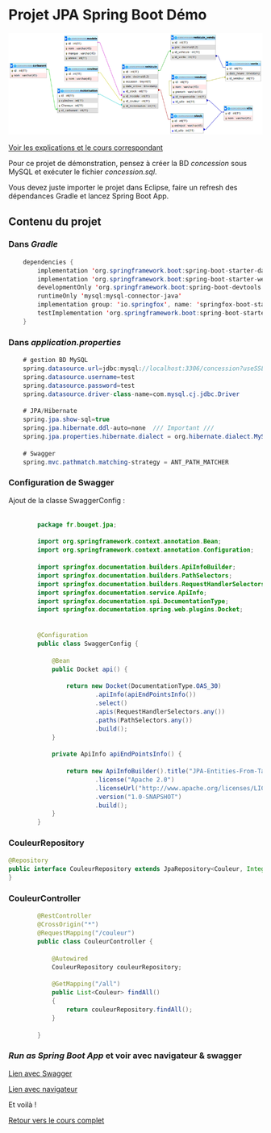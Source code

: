 # Projet JPA Spring Boot Démo

![EER Concession](images/concession.png)

[Voir les explications et le cours correspondant](https://pbouget.github.io/cours/framework-back/jpa-generation-entities/)

Pour ce projet de démonstration, pensez à créer la BD *concession* sous MySQL et exécuter le fichier *concession.sql*.

Vous devez juste importer le projet dans Eclipse, faire un refresh des dépendances Gradle et lancez Spring Boot App.

## Contenu du projet

### Dans *Gradle*

```java
	dependencies {
		implementation 'org.springframework.boot:spring-boot-starter-data-jpa'
		implementation 'org.springframework.boot:spring-boot-starter-web'
		developmentOnly 'org.springframework.boot:spring-boot-devtools'
		runtimeOnly 'mysql:mysql-connector-java'
		implementation group: 'io.springfox', name: 'springfox-boot-starter', version: '3.0.0'
		testImplementation 'org.springframework.boot:spring-boot-starter-test'
	}
```

### Dans *application.properties*

```java
	# gestion BD MySQL
	spring.datasource.url=jdbc:mysql://localhost:3306/concession?useSSL=false&serverTimezone=CET
	spring.datasource.username=test
	spring.datasource.password=test
	spring.datasource.driver-class-name=com.mysql.cj.jdbc.Driver

	# JPA/Hibernate
	spring.jpa.show-sql=true
	spring.jpa.hibernate.ddl-auto=none  /// Important ///
	spring.jpa.properties.hibernate.dialect = org.hibernate.dialect.MySQL5InnoDBDialect

	# Swagger
	spring.mvc.pathmatch.matching-strategy = ANT_PATH_MATCHER
```

### Configuration de Swagger

Ajout de la classe SwaggerConfig :

```java

		package fr.bouget.jpa;

		import org.springframework.context.annotation.Bean;
		import org.springframework.context.annotation.Configuration;

		import springfox.documentation.builders.ApiInfoBuilder;
		import springfox.documentation.builders.PathSelectors;
		import springfox.documentation.builders.RequestHandlerSelectors;
		import springfox.documentation.service.ApiInfo;
		import springfox.documentation.spi.DocumentationType;
		import springfox.documentation.spring.web.plugins.Docket;


		@Configuration
		public class SwaggerConfig {

			@Bean
			public Docket api() {

				return new Docket(DocumentationType.OAS_30)
						.apiInfo(apiEndPointsInfo())
						.select()
						.apis(RequestHandlerSelectors.any())
						.paths(PathSelectors.any())
						.build();
			}

			private ApiInfo apiEndPointsInfo() {

				return new ApiInfoBuilder().title("JPA-Entities-From-Tables REST API")
						.license("Apache 2.0")
						.licenseUrl("http://www.apache.org/licenses/LICENSE-2.0.html")
						.version("1.0-SNAPSHOT")
						.build();
			}
		}
```

### CouleurRepository

```java
@Repository
public interface CouleurRepository extends JpaRepository<Couleur, Integer> {
}
```

### CouleurController

```java	
		@RestController
		@CrossOrigin("*")
		@RequestMapping("/couleur")
		public class CouleurController {
			
			@Autowired
			CouleurRepository couleurRepository;
			
			@GetMapping("/all")
			public List<Couleur> findAll()
			{
				return couleurRepository.findAll();
			}

		}
```

### *Run as Spring Boot App* et voir avec navigateur & swagger

[Lien avec Swagger](localhost:8080/swagger-ui/index.html)

[Lien avec navigateur](localhost:8080/couleur/all)

Et voilà !

[Retour vers le cours complet](https://pbouget.github.io/cours/)